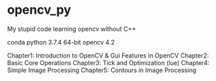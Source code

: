 # opencv_py

My stupid code learning opencv without C++

conda python 3.7.4 64-bit
opencv 4.2


Chapter1: Introduction to OpenCV & Gui Features in OpenCV
Chapter2: Basic Core Operations
Chapter3: Tick and Optimization (lue)
Chapter4: Simple Image Processing
Chapter5: Contours in Image Processing